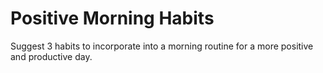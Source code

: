 # Positive Morning Habits

Suggest 3 habits to incorporate into a morning routine for a more positive and productive day.